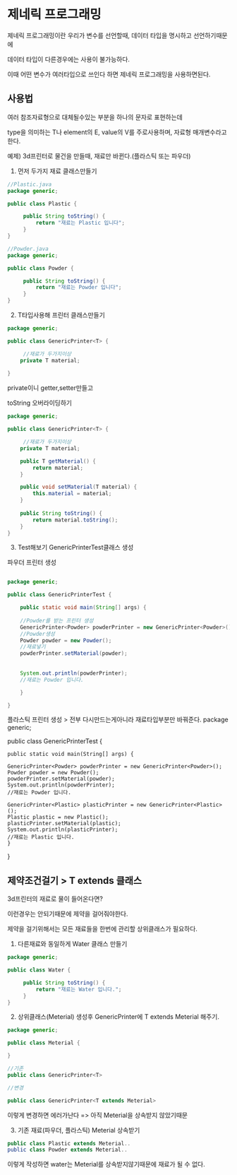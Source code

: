 # 제네릭 프로그래밍
제네릭 프로그래밍이란 우리가 변수를 선언할때, 데이터 타입을 명시하고 선언하기때문에

데이터 타입이 다른경우에는 사용이 불가능하다. 

이때 어떤 변수가 여러타입으로 쓰인다 하면 제네릭 프로그래밍을 사용하면된다.

## 사용법
여러 참조자료형으로 대체될수있는 부분을 하나의 문자로 표현하는데

type을 의미하는 T나 element의 E, value의 V를 주로사용하며, 자료형 매개변수라고 한다.

예제) 3d프린터로 물건을 만들때, 재료만 바뀐다.(플라스틱 또는 파우더) 

1. 먼저 두가지 재료 클래스만들기
```java
//Plastic.java
package generic;

public class Plastic {

	 public String toString() {
		 return "재료는 Plastic 입니다";
	 }
}
```

```java
//Powder.java
package generic;

public class Powder {

	 public String toString() {
		 return "재료는 Powder 입니다";
	 }
}

```

2. T타입사용해 프린터 클래스만들기

```java
package generic;

public class GenericPrinter<T> {

	 //재료가 두가지이상
	private T material;
	
}
```

private이니 getter,setter만들고

toString 오버라이딩하기

```java
package generic;

public class GenericPrinter<T> {

	 //재료가 두가지이상
	private T material;

	public T getMaterial() {
		return material;
	}

	public void setMaterial(T material) {
		this.material = material;
	}
	
	public String toString() {
		return material.toString();
	}
}
```
3. Test해보기
GenericPrinterTest클래스 생성

파우더 프린터 생성
```java

package generic;

public class GenericPrinterTest {

	public static void main(String[] args) {
	
	//Powder를 받는 프린터 생성
	GenericPrinter<Powder> powderPrinter = new GenericPrinter<Powder>();
	//Powder생성
	Powder powder = new Powder();
	//재료넣기
	powderPrinter.setMaterial(powder);
	
	
	System.out.println(powderPrinter);
	//재료는 Powder 입니다.

	}

}
```
플라스틱 프린터 생성 > 전부 다시만드는게아니라 재료타입부분만 바꿔준다.
package generic;

public class GenericPrinterTest {

	public static void main(String[] args) {
	
	GenericPrinter<Powder> powderPrinter = new GenericPrinter<Powder>();
	Powder powder = new Powder();
	powderPrinter.setMaterial(powder);
	System.out.println(powderPrinter);
	//재료는 Powder 입니다.

	GenericPrinter<Plastic> plasticPrinter = new GenericPrinter<Plastic>();
	Plastic plastic = new Plastic();
	plasticPrinter.setMaterial(plastic);
	System.out.println(plasticPrinter);	
	//재료는 Plastic 입니다.
	}
}


## 제약조건걸기 > T extends 클래스

3d프린터의 재료로 물이 들어온다면? 

이런경우는 안되기때문에 제약을 걸어줘야한다.

제약을 걸기위해서는 모든 재료들을 한번에 관리할 상위클래스가 필요하다.

1. 다른재료와 동일하게 Water 클래스 만들기
```java
package generic;

public class Water {

	 public String toString() {
		 return "재료는 Water 입니다.";
	 }
}

```
2. 상위클래스(Meterial) 생성후 GenericPrinter에 T extends Meterial 해주기.
```java
package generic;

public class Meterial {

}

```

```java
//기존
public class GenericPrinter<T>

//변경

public class GenericPrinter<T extends Meterial>
```
이렇게 변경하면 에러가난다 => 아직 Meterial을 상속받지 않았기때문

3. 기존 재료(파우더, 플라스틱) Meterial 상속받기

```java
public class Plastic extends Meterial..
public class Powder extends Meterial..
```

이렇게 작성하면 water는 Meterial를 상속받지않기때문에 재료가 될 수 없다. 


